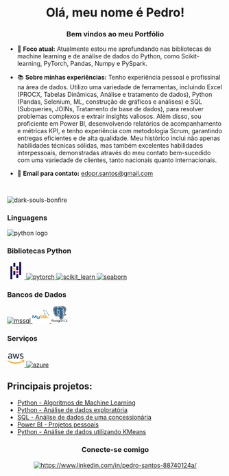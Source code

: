 
<h1 align="center">Olá, meu nome é Pedro!</h1>
<h3 align="center">Bem vindos ao meu Portfólio</h3>

- 🔭 **Foco atual:** Atualmente estou me aprofundando nas bibliotecas de machine learning e de análise de dados do Python, como Scikit-learning, PyTorch, Pandas, Numpy e PySpark.

- 📚 **Sobre minhas experiências:** Tenho experiência pessoal e profissinal na área de dados. Utilizo uma variedade de ferramentas, incluindo Excel (PROCX, Tabelas Dinâmicas, Análise e tratamento de dados), Python (Pandas, Selenium, ML, construção de gráficos e análises) e SQL (Subqueries, JOINs, Tratamento de base de dados), para resolver problemas complexos e extrair insights valiosos. Além disso, sou proficiente em Power BI, desenvolvendo relatórios de acompanhamento e métricas KPI, e tenho experiência com metodologia Scrum, garantindo entregas eficientes e de alta qualidade. Meu histórico inclui não apenas habilidades técnicas sólidas, mas também excelentes habilidades interpessoais, demonstradas através do meu contato bem-sucedido com uma variedade de clientes, tanto nacionais quanto internacionais.

-  📝 **Email para contato:** edopr.santos@gmail.com
<br>
  
![dark-souls-bonfire](https://github.com/PedroDSantos04/PedroDSantos04/assets/111816058/d1daedf2-ff3e-4cfb-8c39-ed78fe69769c)


<h3>Linguagens</h3>
<div align="left">
  <img src="https://cdn.jsdelivr.net/gh/devicons/devicon/icons/python/python-original.svg" height="40" alt="python logo"  />
</div>

<h3>Bibliotecas Python</h3>
<p align="left"> <a href="https://pandas.pydata.org/" target="_blank" rel="noreferrer"> <img src="https://raw.githubusercontent.com/devicons/devicon/2ae2a900d2f041da66e950e4d48052658d850630/icons/pandas/pandas-original.svg" alt="pandas" width="40" height="40"/> </a> <a href="https://pytorch.org/" target="_blank" rel="noreferrer"> <img src="https://www.vectorlogo.zone/logos/pytorch/pytorch-icon.svg" alt="pytorch" width="40" height="40"/> </a> <a href="https://scikit-learn.org/" target="_blank" rel="noreferrer"> <img src="https://upload.wikimedia.org/wikipedia/commons/0/05/Scikit_learn_logo_small.svg" alt="scikit_learn" width="40" height="40"/> </a> <a href="https://seaborn.pydata.org/" target="_blank" rel="noreferrer"> <img src="https://seaborn.pydata.org/_images/logo-mark-lightbg.svg" alt="seaborn" width="40" height="40"/> </a> </p>

<h3>Bancos de Dados</h3>
<p> <a href="https://www.microsoft.com/en-us/sql-server" target="_blank" rel="noreferrer"> <img src="https://www.svgrepo.com/show/303229/microsoft-sql-server-logo.svg" alt="mssql" width="40" height="40"/> </a> <a href="https://www.mysql.com/" target="_blank" rel="noreferrer"> <img src="https://raw.githubusercontent.com/devicons/devicon/master/icons/mysql/mysql-original-wordmark.svg" alt="mysql" width="40" height="40"/> </a> <a href="https://www.postgresql.org" target="_blank" rel="noreferrer"> <img src="https://raw.githubusercontent.com/devicons/devicon/master/icons/postgresql/postgresql-original-wordmark.svg" alt="postgresql" width="40" height="40"/> </a> </p>

<h3>Serviços</h3>
<p align="left"> <a href="https://aws.amazon.com" target="_blank" rel="noreferrer"> <img src="https://raw.githubusercontent.com/devicons/devicon/master/icons/amazonwebservices/amazonwebservices-original-wordmark.svg" alt="aws" width="40" height="40"/> </a> <a href="https://azure.microsoft.com/en-in/" target="_blank" rel="noreferrer"> <img src="https://www.vectorlogo.zone/logos/microsoft_azure/microsoft_azure-icon.svg" alt="azure" width="40" height="40"/> </a> </p>

## Principais projetos:
- [Python - Algoritmos de Machine Learning](https://github.com/PedroDSantos04/analise_credito)
- [Python - Análise de dados exploratória](https://github.com/PedroDSantos04/AnaliseIBM/tree/main)
- [SQL - Análise de dados de uma concessionária](https://github.com/PedroDSantos04/Curso_SQL)
- [Power BI - Projetos pessoais](https://github.com/PedroDSantos04/power_bi)
- [Python - Análise de dados utilizando KMeans](https://github.com/PedroDSantos04/AnaliseClusters)



<h3 align="center">Conecte-se comigo</h3>
<p align="center">
<a href="https://linkedin.com/in/https://www.linkedin.com/in/pedro-santos-88740124a/" target="blank"><img align="center" src="https://raw.githubusercontent.com/rahuldkjain/github-profile-readme-generator/master/src/images/icons/Social/linked-in-alt.svg" alt="https://www.linkedin.com/in/pedro-santos-88740124a/" height="30" width="40" /></a>
</p>

